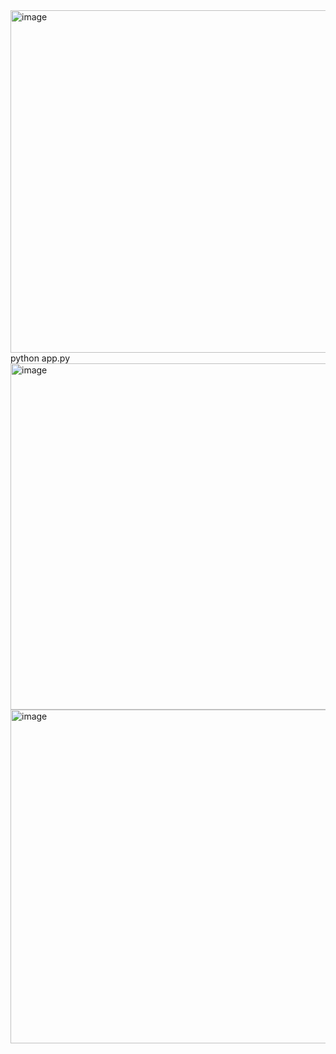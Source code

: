 <img width="788" height="548" alt="image" src="https://github.com/user-attachments/assets/db58ceb0-414c-4e05-8966-99be45545705" />
python app.py


<img width="1204" height="554" alt="image" src="https://github.com/user-attachments/assets/81d15603-78de-4f61-8624-973569dd47bf" />

<img width="938" height="534" alt="image" src="https://github.com/user-attachments/assets/12a14eb6-6f2a-4963-952d-dc1a45b1aa1e" />




